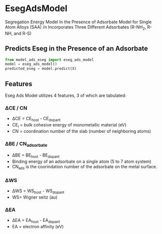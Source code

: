 # EsegAdsModel
Segregation Energy Model In the Presence of Adsorbate Model for Single Atom Alloys (SAA) /n
Incorporates Three Different Adsorbates (R-NH<sub>2</sub>, R-NH, and R-S) 


## Predicts Eseg in the Presence of an Adsorbate

```python
from model_ads_eseg import eseg_ads_model
model = eseg_ads_model()
predicted_eseg = model.predict(X)
```

## Features

Eseg Ads Model utilizes 4 features, 3 of which are tabulated:

### ΔCE / CN
- ΔCE = CE<sub>host</sub> - CE<sub>dopant</sub>
- CE<sub>i</sub> = bulk cohesive energy of monometallic material (eV)
- CN = coordination number of the slab (number of neighboring atoms)

### ΔBE / CN<sub>adsorbate</sub>
- ΔBE = BE<sub>host</sub> - BE<sub>dopant</sub>
- Binding energy of an adsorbate on a single atom (5 to 7 atom system)
- CN<sub>ads</sub> is the coorindation number of the adsorbate on the metal surface. 

### ΔWS
- ΔWS = WS<sub>host</sub> - WS<sub>dopant</sub>
- WS= Wigner seitz (au)

### ΔEA
- ΔEA = EA<sub>host</sub> - EA<sub>dopant</sub>
- EA = electron affinity (eV)





